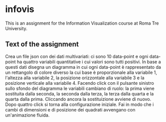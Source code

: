 # infovis

This is an assignment for the Information Visualization course at Roma Tre University.

## Text of the assignment

Crea un file json con dei dati multivariati: ci sono 10 data-point e
ogni data-point ha quattro variabili quantitative i cui valori sono
tutti positivi. 
In base a questi dati disegna un diagramma in cui ogni
data-point è rappresentato da un rettangolo di colore diverso la cui
base è proporzionale alla variabile 1, l'altezza alla variabile 2, la
posizione orizzontale alla variabile 3 e la posizione verticale alla
variabile 4. 
Facendo click con il pulsante sinistro sullo sfondo del
diagramma le variabili cambiano di ruolo: la prima viene sostituita
dalla seconda, la seconda dalla terza, la terza dalla quarta e la quarta
dalla prima. 
Cliccando ancora la sostituizione avviene di nuovo. 
Dopo
quattro click si torna alla configurazione iniziale. 
Fai in modo che i cambi di dimensioni e di posizione dei quadrati avvengano con
un'animazione fluida.

